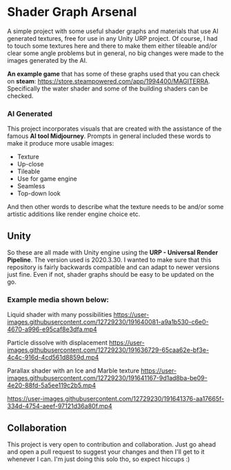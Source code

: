 # Shader Graph Arsenal

A simple project with some useful shader graphs and materials that use AI generated textures, free for use in any Unity URP project. Of course, I had to touch some textures here and there to make them either tileable and/or clear some angle problems but in general, no big changes were made to the images generated by the AI.

**An example game** that has some of these graphs used that you can check on **steam**: https://store.steampowered.com/app/1994400/MAGITERRA. Specifically the water shader and some of the building shaders can be checked.

### AI Generated
This project incorporates visuals that are created with the assistance of the famous **AI tool Midjourney**. Prompts in general included these words to make it produce more usable images:

 - Texture
 - Up-close
 - Tileable
 - Use for game engine
 - Seamless
 - Top-down look

And then other words to describe what the texture needs to be and/or some artistic additions like render engine choice etc.

## Unity

So these are all made with Unity engine using the **URP - Universal Render Pipeline**. The version used is 2020.3.30. I wanted to make sure that this repository is fairly backwards compatible and can adapt to newer versions just fine. Even if not, shader graphs should be easy to be updated on the go.


### Example media shown below:

Liquid shader with many possibilities
https://user-images.githubusercontent.com/12729230/191640081-a9a1b530-c6e0-4670-a996-e95caf8e3dfa.mp4

Particle dissolve with displacement
https://user-images.githubusercontent.com/12729230/191636729-65caa62e-bf3e-4c4c-916d-4cd561d8859d.mp4

Parallax shader with an Ice and Marble texture
https://user-images.githubusercontent.com/12729230/191641167-9d1ad8ba-be09-4e20-88fd-5a5ee119c2b5.mp4

https://user-images.githubusercontent.com/12729230/191641376-aa17665f-334d-4754-aeef-97121d36a80f.mp4


## Collaboration
This project is very open to contribution and collaboration. Just go ahead and open a pull request to suggest your changes and then I'll get to it whenever I can. I'm just doing this solo tho, so expect hiccups :)
